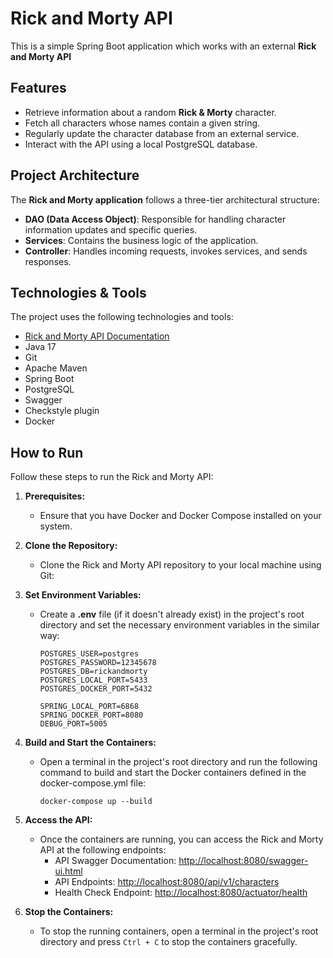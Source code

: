 # Rick and Morty API
This is a simple Spring Boot application which works with an external **Rick and Morty API**

## Features

- Retrieve information about a random **Rick & Morty** character.
- Fetch all characters whose names contain a given string.
- Regularly update the character database from an external service.
- Interact with the API using a local PostgreSQL database.

## Project Architecture

The **Rick and Morty application** follows a three-tier architectural structure:

- **DAO (Data Access Object)**: Responsible for handling character information updates and specific queries.
- **Services**: Contains the business logic of the application.
- **Controller**: Handles incoming requests, invokes services, and sends responses.

## Technologies & Tools

The project uses the following technologies and tools:

- [Rick and Morty API Documentation](https://rickandmortyapi.com/documentation/)
- Java 17
- Git
- Apache Maven
- Spring Boot
- PostgreSQL
- Swagger
- Checkstyle plugin
- Docker

## How to Run

Follow these steps to run the Rick and Morty API:

1. **Prerequisites:**
   - Ensure that you have Docker and Docker Compose installed on your system.

2. **Clone the Repository:**
   - Clone the Rick and Morty API repository to your local machine using Git:

3. **Set Environment Variables:**
   - Create a **.env** file (if it doesn't already exist) in the project's root directory and set the necessary environment variables in the similar way:

     ```shell
     POSTGRES_USER=postgres
     POSTGRES_PASSWORD=12345678
     POSTGRES_DB=rickandmorty
     POSTGRES_LOCAL_PORT=5433
     POSTGRES_DOCKER_PORT=5432

     SPRING_LOCAL_PORT=6868
     SPRING_DOCKER_PORT=8080
     DEBUG_PORT=5005
     ```

4. **Build and Start the Containers:**
   - Open a terminal in the project's root directory and run the following command to build and start the Docker containers defined in the docker-compose.yml file:

     ```shell
     docker-compose up --build
     ```

5. **Access the API:**
   - Once the containers are running, you can access the Rick and Morty API at the following endpoints:
      - API Swagger Documentation: [http://localhost:8080/swagger-ui.html](http://localhost:8080/swagger-ui.html)
      - API Endpoints: [http://localhost:8080/api/v1/characters](http://localhost:8080/api/v1/characters)
      - Health Check Endpoint: [http://localhost:8080/actuator/health](http://localhost:8080/actuator/health)

6. **Stop the Containers:**
   - To stop the running containers, open a terminal in the project's root directory and press `Ctrl + C` to stop the containers gracefully.
